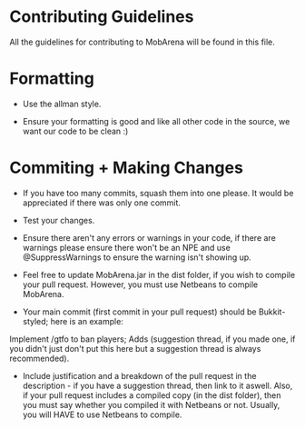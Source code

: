 Contributing Guidelines
============
All the guidelines for contributing to MobArena will be found in this file.

Formatting
==========

* Use the allman style.

* Ensure your formatting is good and like all other code in the source, we want our code to be clean :)

Commiting + Making Changes
==========================

* If you have too many commits, squash them into one please. It would be appreciated if there was only one commit.

* Test your changes.

* Ensure there aren't any errors or warnings in your code, if there are warnings please ensure there won't be an NPE and use @SuppressWarnings to ensure the warning isn't showing up.

* Feel free to update MobArena.jar in the dist folder, if you wish to compile your pull request. However, you must use Netbeans to compile MobArena.

* Your main commit (first commit in your pull request) should be Bukkit-styled; here is an example:

Implement /gtfo to ban players; Adds (suggestion thread, if you made one, if you didn't just don't put this here but a suggestion thread is always recommended).

* Include justification and a breakdown of the pull request in the description - if you have a suggestion thread, then link to it aswell. Also, if your pull request includes a compiled copy (in the dist folder), then you must say whether you compiled it with Netbeans or not. Usually, you will HAVE to use Netbeans to compile.
